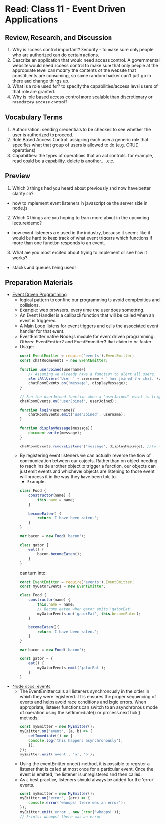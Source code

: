 # Read: Class 11 - Event Driven Applications

## Review, Research, and Discussion

1. Why is access control important? Security - to make sure only people who are authorized can do certain actions.
2. Describe an application that would need access control. A governmental website would need access control to make sure that only people at the appropriate level can modify the contents of the website that constituents are consuming, so some random hacker can't just go in there and change things up.
3. What is a role used for? to specify the capabilities/access level users of that role are granted.
4. Why is role based access control more scalable than discretionary or mandatory access control?

## Vocabulary Terms

1. Authorization: sending credentials to be checked to see whether the user is authorized to proceed. 
2. Role Based Access Control: assigning each user a generic role that specifies what that group of users is allowed to do (e.g. CRUD operations)
3. Capabilities: the types of operations that an acl controls. for example, read could be a capability. delete is another... .etc.

## Preview

1. Which 3 things had you heard about previously and now have better clarity on?
  - how to implement event listeners in javascript on the server side in node.js
2. Which 3 things are you hoping to learn more about in the upcoming lecture/demo?
  - how event listeners are used in the industry, because it seems like it would be hard to keep track of what event triggers which functions if more than one function responds to an event. 
3. What are you most excited about trying to implement or see how it works?
  - stacks and queues being used! 

## Preparation Materials

* [Event Driven Programming](https://www.digitalocean.com/community/tutorials/nodejs-event-driven-programming)
  * logical pattern to confine our programming to avoid complexities and collisions.
  * Example: web browsers. every time the user does something.
  * An Event Handler is a callback function that will be called when an event is triggered.
  * A Main Loop listens for event triggers and calls the associated event handler for that event.
  * EventEmitter native Node.js module for event driven programming. Others: EventEmitter2 and EventEmmitter3 that claim to be faster.
  * Usage:
    ```javascript
    const EventEmitter = require('events').EventEmitter;
    const chatRoomEvents = new EventEmitter;

    function userJoined(username){
        // Assuming we already have a function to alert all users.
        alertAllUsers('User ' + username + ' has joined the chat.');
        chatRoomEvents.on('message', displayMessage);
    }

    // Run the userJoined function when a 'userJoined' event is triggered.
    chatRoomEvents.on('userJoined', userJoined);

    function login(username){
        chatRoomEvents.emit('userJoined', username);
    }
    
    function displayMessage(message){
        document.write(message);
    }    

    chatRoomEvents.removeListener('message', displayMessage); //to remove the displayMessage function from the message event’s list of handlers:
    ```
  * By registering event listeners we can actually reverse the flow of communication between our objects. Rather than on object needing to reach inside another object to trigger a function, our objects can just emit events and whichever objects are listening to those event will process it in the way they have been told to.
    * Example:
    ```javascript
    class Food {
        constructor(name) {
            this.name = name;
        }

        becomeEaten() {
            return 'I have been eaten.';
        }
    }

    var bacon = new Food('bacon');

    class gator {
        eat() {
            bacon.becomeEaten();
        }
    }
    ```
    can turn into:
    ```javascript
    const EventEmitter = require('events').EventEmitter;
    const myGatorEvents = new EventEmitter;

    class Food {
        constructor(name) {
            this.name = name;
            // Become eaten when gator emits 'gatorEat'
            myGatorEvents.on('gatorEat', this.becomeEaten);
        }

        becomeEaten(){
            return 'I have been eaten.';
        }
    }

    var bacon = new Food('bacon');

    const gator = {
        eat() {
            myGatorEvents.emit('gatorEat');
        }
    }
    ```
* [Node docs: events](https://nodejs.org/api/events.html)
  * The EventEmitter calls all listeners synchronously in the order in which they were registered. This ensures the proper sequencing of events and helps avoid race conditions and logic errors. When appropriate, listener functions can switch to an asynchronous mode of operation using the setImmediate() or process.nextTick() methods:
    ```javascript
    const myEmitter = new MyEmitter();
    myEmitter.on('event', (a, b) => {
        setImmediate(() => {
        console.log('this happens asynchronously');
        });
    });
    myEmitter.emit('event', 'a', 'b');
    ```
  * Using the eventEmitter.once() method, it is possible to register a listener that is called at most once for a particular event. Once the event is emitted, the listener is unregistered and then called.
  * As a best practice, listeners should always be added for the 'error' events.
    ```javascript
    const myEmitter = new MyEmitter();
    myEmitter.on('error', (err) => {
        console.error('whoops! there was an error');
    });
    myEmitter.emit('error', new Error('whoops!'));
    // Prints: whoops! there was an error
    ```